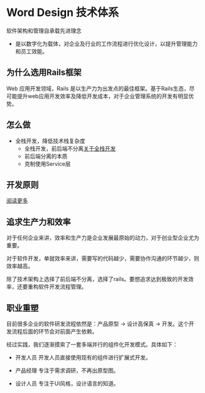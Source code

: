 # Word Design 技术体系

软件架构和管理自承载先进理念
  * 是以数字化为载体，对企业及行业的工作流程进行优化设计，以提升管理能力和员工效能。

## 为什么选用Rails框架

Web 应用开发领域，Rails 是以生产力为出发点的最佳框架。基于Rails生态，尽可能提升web应用开发效率及降低开发成本，对于企业管理系统的开发有明显优势。


## 怎么做

* 全栈开发，降低技术栈复杂度
  * 全栈开发，前后端不分离[关于全栈开发](full_stack.md)
  * 前后端分离的本质
  * 克制使用Service层 [](blogs/concern.md)

## 开发原则

[阅读更多](blogs/rule.md)

## 追求生产力和效率

对于任何企业来讲，效率和生产力是企业发展最原始的动力，对于创业型企业尤为重要。

对于软件开发，单就效率来讲，需要写的代码越少，需要协作沟通的环节越少，则效率越高。

除了技术架构上选择了前后端不分离，选择了rails。要想追求达到极致的开发效率，还要重构软件开发流程管理。

## 职业重塑

目前很多企业的软件研发流程依然是：产品原型 -> 设计高保真 -> 开发。这个开发流程后面的环节会对前面产生依赖。

经过实践，我们逐渐摸索了一套多端并行的组件化开发模式。具体如下：

* 开发人员
开发人员直接使用现有的组件进行扩展式开发。

* 产品经理
专注于需求调研，不再出原型图。

* 设计人员
专注于UI风格，设计语言的知道。
